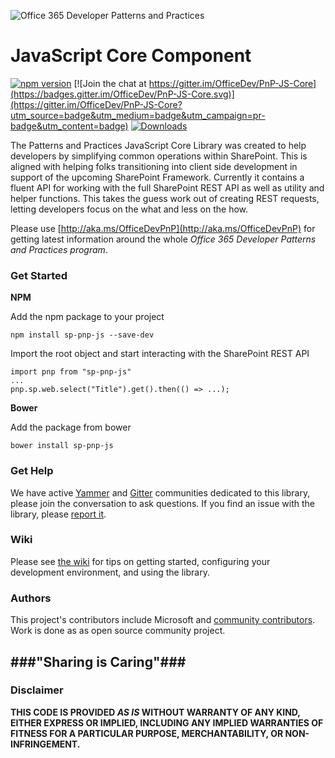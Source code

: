 ![Office 365 Developer Patterns and Practices](https://camo.githubusercontent.com/a732087ed949b0f2f84f5f02b8c79f1a9dd96f65/687474703a2f2f692e696d6775722e636f6d2f6c3031686876452e706e67)

# JavaScript Core Component #

[![npm version](https://badge.fury.io/js/sp-pnp-js.svg)](https://badge.fury.io/js/sp-pnp-js) [![Join the chat at https://gitter.im/OfficeDev/PnP-JS-Core](https://badges.gitter.im/OfficeDev/PnP-JS-Core.svg)](https://gitter.im/OfficeDev/PnP-JS-Core?utm_source=badge&utm_medium=badge&utm_campaign=pr-badge&utm_content=badge) [![Downloads](https://img.shields.io/npm/dm/sp-pnp-js.svg)](https://www.npmjs.com/package/sp-pnp-js)

The Patterns and Practices JavaScript Core Library was created to help developers by simplifying common operations within SharePoint. This is aligned with helping folks transitioning into client side development in support of the upcoming SharePoint Framework. Currently it contains a fluent API for working with the full SharePoint REST API as well as utility and helper functions. This takes the guess work out of creating REST requests, letting developers focus on the what and less on the how.


Please use [http://aka.ms/OfficeDevPnP](http://aka.ms/OfficeDevPnP) for getting latest information around the whole *Office 365 Developer Patterns and Practices program*.

### Get Started ###

**NPM**

Add the npm package to your project

    npm install sp-pnp-js --save-dev

Import the root object and start interacting with the SharePoint REST API

    import pnp from "sp-pnp-js"
	...
	pnp.sp.web.select("Title").get().then(() => ...);

**Bower**

Add the package from bower

    bower install sp-pnp-js


### Get Help ###

We have active [Yammer](http://aka.ms/OfficeDevPnPSIGJavaScriptYammer) and [Gitter](https://gitter.im/OfficeDev/PnP-JS-Core) communities dedicated to this library, please join the conversation to ask questions. If you find an issue with the library, please [report it](https://github.com/OfficeDev/PnP-JS-Core/issues).



### Wiki ###

Please see [the wiki](https://github.com/OfficeDev/PnP-JS-Core/wiki) for tips on getting started, configuring your development environment, and using the library.


### Authors ###
This project's contributors include Microsoft and [community contributors](AUTHORS). Work is done as as open source community project. 


###"Sharing is Caring"###
----------
### Disclaimer ###
**THIS CODE IS PROVIDED *AS IS* WITHOUT WARRANTY OF ANY KIND, EITHER EXPRESS OR IMPLIED, INCLUDING ANY IMPLIED WARRANTIES OF FITNESS FOR A PARTICULAR PURPOSE, MERCHANTABILITY, OR NON-INFRINGEMENT.**









